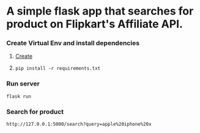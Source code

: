 # A simple flask app that searches for product on Flipkart's Affiliate API.

### Create Virtual Env and install dependencies

1. [Create](https://virtualenvwrapper.readthedocs.io/en/latest/command_ref.html)

2. `pip install -r requirements.txt`

### Run server

`flask run`

### Search for product

`http://127.0.0.1:5000/search?query=apple%20iphone%20x`